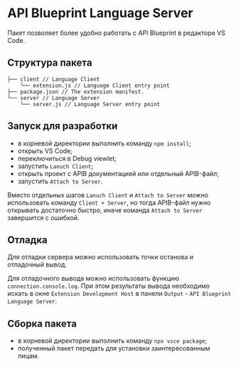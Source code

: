 # API Blueprint Language Server

Пакет позволяет более удобно работать с API Blueprint в редакторе VS Code.

## Структура пакета

```
├── client // Language Client
    └── extension.js // Language Client entry point
├── package.json // The extension manifest.
└── server // Language Server
    └── server.js // Language Server entry point
```

## Запуск для разработки

* в корневой директории выполнить команду `npm install`;
* открыть VS Code;
* переключиться в Debug viewlet;
* запустить `Lanuch Client`;
* открыть проект с APIB документацией или отдельный APIB-файл;
* запустить `Attach to Server`.

Вместо отдельных шагов `Lanuch Client` и `Attach to Server` можно использовать
команду `Client + Server`, но тогда APIB-файл нужно открывать достаточно
быстро, иначе команда `Attach to Server` завершится с ошибкой.

## Отладка

Для отладки сервера можно использовать точки останова и отладочный вывод.

Для отладочного вывода можно использовать функцию `connection.console.log`. При
этом результаты вывода необходимо искать в окне `Extension Development Host` в
панели `Output` - `API Blueprint Language Server`.

## Сборка пакета

* в корневой директории выполнить команду `npx vsce package`;
* полученный пакет передать для установки заинтересованным лицам.
